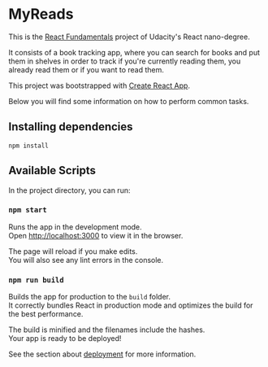 # MyReads

This is the [React Fundamentals](https://www.udacity.com/course/react-fundamentals--cx43) project of Udacity's React nano-degree.

It consists of a book tracking app, where you can search for books and put them in shelves in order to track if you're currently reading them, you already read them or if you want to read them.


This project was bootstrapped with [Create React App](https://github.com/facebookincubator/create-react-app).

Below you will find some information on how to perform common tasks.<br>

## Installing dependencies
```
npm install
```

## Available Scripts

In the project directory, you can run:

### `npm start`

Runs the app in the development mode.<br>
Open [http://localhost:3000](http://localhost:3000) to view it in the browser.

The page will reload if you make edits.<br>
You will also see any lint errors in the console.

### `npm run build`

Builds the app for production to the `build` folder.<br>
It correctly bundles React in production mode and optimizes the build for the best performance.

The build is minified and the filenames include the hashes.<br>
Your app is ready to be deployed!

See the section about [deployment](#deployment) for more information.
